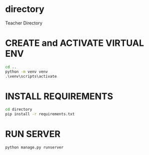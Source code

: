 # directory
 Teacher Directory



# CREATE and ACTIVATE VIRTUAL ENV 
```bat
cd ..
python -m venv venv
.\venv\scripts\activate
```

# INSTALL REQUIREMENTS
```bat
cd directory
pip install -r requirements.txt
```

# RUN SERVER
```BAT
python manage.py runserver
```